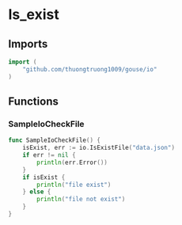 # Is_exist

## Imports

```go
import (
	"github.com/thuongtruong1009/gouse/io"
)
```
## Functions


### SampleIoCheckFile

```go
func SampleIoCheckFile() {
	isExist, err := io.IsExistFile("data.json")
	if err != nil {
		println(err.Error())
	}
	if isExist {
		println("file exist")
	} else {
		println("file not exist")
	}
}
```
